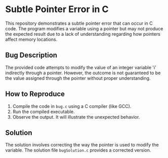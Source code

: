 # Subtle Pointer Error in C

This repository demonstrates a subtle pointer error that can occur in C code. The program modifies a variable using a pointer but may not produce the expected result due to a lack of understanding regarding how pointers affect memory locations.

## Bug Description

The provided code attempts to modify the value of an integer variable 'i' indirectly through a pointer.  However, the outcome is not guaranteed to be the value assigned through the pointer without proper understanding.

## How to Reproduce

1. Compile the code in `bug.c` using a C compiler (like GCC).
2. Run the compiled executable.
3. Observe the output. It will illustrate the unexpected behavior.

## Solution

The solution involves correcting the way the pointer is used to modify the variable. The solution file `bugSolution.c` provides a corrected version.